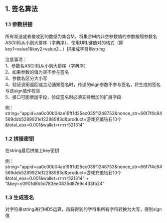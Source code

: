## 1. 签名算法

### 1.1 参数拼接
所有发送或者接收到的数据为集合M，将集合M内非空参数值的参数按照参数名ASCII码从小到大排序（字典序），使用URL键值对的格式（即key1=value1&key2=value2…）拼接成字符串string

注意事项：<br>
1、参数名ASCII码从小到大排序（字典序）<br>
2、如果参数的值为空不参与签名<br>
3、参数名区分大小写<br>
4、验证调用返回或主动通知签名时，传送的sign参数不参与签名，将生成的签名与该sign值作校验<br>
5、接口可能增加字段，验证签名时必须支持增加的扩展字段

例：
string="appid=aa0c00b04ae19ff1d25ec035f1248753&nonce_str=66f7f4c84569ddb5289921e12288983d&product=游戏充值钻石10个&total_eos=0.001&wallet=rrrrrr521314"


### 1.2 拼接密钥
在string最后拼接上key密钥

例：
string="appid=aa0c00b04ae19ff1d25ec035f1248753&nonce_str=66f7f4c84569ddb5289921e12288983d&product=游戏充值钻石10个&total_eos=0.001&wallet=rrrrrr521314" + "&key=c0901d8b5d783ee0835d87e9c433fb24"


### 1.3 生成签名
对字符串string进行MD5运算，再将得到的字符串所有字符转换为大写，得到sign值
